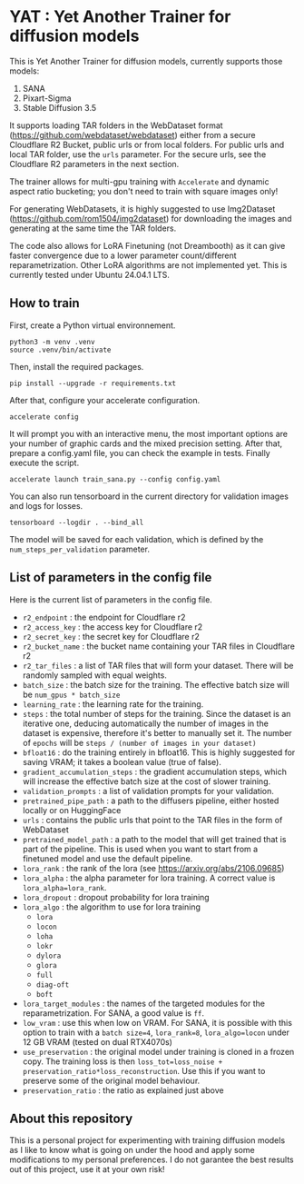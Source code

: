 # YAT : Yet Another Trainer for diffusion models



This is Yet Another Trainer for diffusion models, currently supports those models:
1. SANA
2. Pixart-Sigma
3. Stable Diffusion 3.5

It supports loading TAR folders in the WebDataset format (https://github.com/webdataset/webdataset) either from a secure Cloudflare R2 Bucket, public urls or from local folders. For public urls and local TAR folder, use the `urls` parameter. For the secure urls, see the Cloudflare R2 parameters in the next section.

The trainer allows for multi-gpu training with `Accelerate` and dynamic aspect ratio bucketing; you don't need to train with square images only!

For generating WebDatasets, it is highly suggested to use Img2Dataset (https://github.com/rom1504/img2dataset) for downloading the images and generating at the same time the TAR folders.

The code also allows for LoRA Finetuning (not Dreambooth) as it can give faster convergence due to a lower parameter count/different reparametrization. Other LoRA algorithms are not implemented yet.
This is currently tested under Ubuntu 24.04.1 LTS.

## How to train

First, create a Python virtual environnement.

    python3 -m venv .venv
    source .venv/bin/activate

Then, install the required packages.

    pip install --upgrade -r requirements.txt

After that, configure your accelerate configuration.

    accelerate config

It will prompt you with an interactive menu, the most important options are your number of graphic cards and the mixed precision setting.
After that, prepare a config.yaml file, you can check the example in tests. 
Finally execute the script.

    accelerate launch train_sana.py --config config.yaml

You can also run tensorboard in the current directory for validation images and logs for losses.

    tensorboard --logdir . --bind_all

The model will be saved for each validation, which is defined by the `num_steps_per_validation` parameter.

## List of parameters in the config file

Here is the current list of parameters in the config file.

- `r2_endpoint` : the endpoint for Cloudflare r2
- `r2_access_key` : the access key for Cloudflare r2
- `r2_secret_key` : the secret key for Cloudflare r2
- `r2_bucket_name` : the bucket name containing your TAR files in Cloudflare r2
- `r2_tar_files` : a list of TAR files that will form your dataset. There will be randomly sampled with equal weights.
- `batch_size` : the batch size for the training. The effective batch size will be `num_gpus * batch_size`
- `learning_rate` : the learning rate for the training.
- `steps` : the total number of steps for the training. Since the dataset is an iterative one, deducing automatically the number of images in the dataset is expensive, therefore it's better to manually set it. The number of `epochs` will be `steps / (number of images in your dataset)`
- `bfloat16` : do the training entirely in bfloat16. This is highly suggested for saving VRAM; it takes a boolean value (true of false).
- `gradient_accumulation_steps` : the gradient accumulation steps, which will increase the effective batch size at the cost of slower training.
- `validation_prompts` : a list of validation prompts for your validation.
- `pretrained_pipe_path` : a path to the diffusers pipeline, either hosted locally or on HuggingFace
- `urls` : contains the public urls that point to the TAR files in the form of WebDataset
- `pretrained_model_path` : a path to the model that will get trained that is part of the pipeline. This is used when you want to start from a finetuned model and use the default pipeline.
- `lora_rank` : the rank of the lora (see https://arxiv.org/abs/2106.09685)
- `lora_alpha` : the alpha parameter for lora training. A correct value is `lora_alpha=lora_rank`.
- `lora_dropout` : dropout probability for lora training
- `lora_algo` : the algorithm to use for lora training
  - `lora`
  - `locon`
  - `loha`
  - `lokr`
  - `dylora`
  - `glora`
  - `full`
  - `diag-oft`
  - `boft`
- `lora_target_modules` : the names of the targeted modules for the reparametrization. For SANA, a good value is `ff`.
- `low_vram` : use this when low on VRAM. For SANA, it is possible with this option to train with a `batch size=4`, `lora_rank=8`, `lora_algo=locon` under 12 GB VRAM (tested on dual RTX4070s)
- `use_preservation` : the original model under training is cloned in a frozen copy. The training loss is then `loss_tot=loss_noise + preservation_ratio*loss_reconstruction`. Use this if you want to preserve some of the original model behaviour.
- `preservation_ratio` : the ratio as explained just above

## About this repository

This is a personal project for experimenting with training diffusion models as I like to know what is going on under the hood and apply some modifications to my personal preferences. I do not garantee the best results out of this project, use it at your own risk!